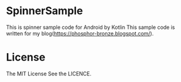 # SpinnerSample
This is spinner sample code for Android by Kotlin
This sample code is written for my blog(https://phosphor-bronze.blogspot.com/).

# License
The MIT License
See the LICENCE.